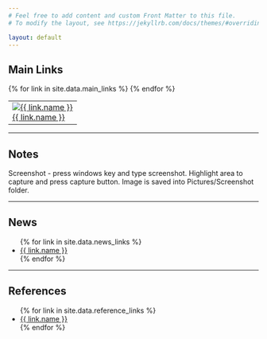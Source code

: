 ```yaml
---
# Feel free to add content and custom Front Matter to this file.
# To modify the layout, see https://jekyllrb.com/docs/themes/#overriding-theme-defaults

layout: default
---
```

<h2>Main Links</h2>
<table>
<tr>
{% for link in site.data.main_links %}
  <td>
    <a href="{{ link.url }}" target="_new">
      <img alt="{{ link.name }}" src="{{ link.img }}">
      <br>
      {{ link.name }}
    </a>
  </td>
{% endfor %}
</tr>
</table>

<hr>

<h2>Notes</h2>
<p>
Screenshot - press windows key and type screenshot. Highlight area to capture and press capture button. Image is saved into Pictures/Screenshot folder.
</p>

<hr>

<h2>News</h2>
<ul>
{% for link in site.data.news_links %}
  <li>
    <a href="{{ link.url }}" target="_new">
      {{ link.name }}
    </a>
  </li>
{% endfor %}
</ul>

<hr>

<h2>References</h2>
<ul>
{% for link in site.data.reference_links %}
  <li>
    <a href="{{ link.url }}" target="_new">
      {{ link.name }}
    </a>
  </li>
{% endfor %}
</ul>

